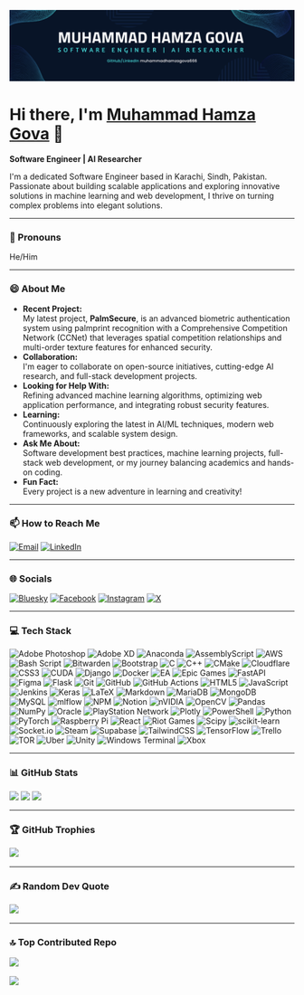 <!-- Banner -->
![Banner](banner.png)

# Hi there, I'm [Muhammad Hamza Gova](https://drive.google.com/drive/u/0/folders/1MB6PiMXxb_0P6wM_2wWB80nmodiw821V) 👋
**Software Engineer | AI Researcher**

I'm a dedicated Software Engineer based in Karachi, Sindh, Pakistan. Passionate about building scalable applications and exploring innovative solutions in machine learning and web development, I thrive on turning complex problems into elegant solutions.

---

### 👨 Pronouns
He/Him

---

### 😄 About Me
- **Recent Project:**  
  My latest project, **PalmSecure**, is an advanced biometric authentication system using palmprint recognition with a Comprehensive Competition Network (CCNet) that leverages spatial competition relationships and multi-order texture features for enhanced security.
- **Collaboration:**  
  I'm eager to collaborate on open-source initiatives, cutting-edge AI research, and full-stack development projects.
- **Looking for Help With:**  
  Refining advanced machine learning algorithms, optimizing web application performance, and integrating robust security features.
- **Learning:**  
  Continuously exploring the latest in AI/ML techniques, modern web frameworks, and scalable system design.
- **Ask Me About:**  
  Software development best practices, machine learning projects, full-stack web development, or my journey balancing academics and hands-on coding.
- **Fun Fact:**  
  Every project is a new adventure in learning and creativity!

---

### 📫 How to Reach Me
[![Email](https://img.shields.io/badge/Email-D14836?style=flat-square&logo=gmail&logoColor=white)](mailto:mhgb14@gmail.com)
[![LinkedIn](https://img.shields.io/badge/LinkedIn-%230077B5?style=flat-square&logo=linkedin&logoColor=white)](https://www.linkedin.com/in/muhammadhamzagova666)

---

### 🌐 Socials
[![Bluesky](https://img.shields.io/badge/bluesky-0285FF?style=flat-square&logo=bluesky&logoColor=%23FFFFFF)](https://bsky.app/profile/hamzagova666.bsky.social)
[![Facebook](https://img.shields.io/badge/Facebook-%231877F2?style=flat-square&logo=Facebook&logoColor=white)](https://facebook.com/muhammadhamzagova666)
[![Instagram](https://img.shields.io/badge/Instagram-%23E4405F?style=flat-square&logo=Instagram&logoColor=white)](https://instagram.com/hamzagova666)
[![X](https://img.shields.io/badge/X-black?style=flat-square&logo=X&logoColor=white)](https://x.com/hamzagova666)

---

### 💻 Tech Stack
<!-- (Icons below are arranged in a responsive grid) -->
![Adobe Photoshop](https://img.shields.io/badge/adobe%20photoshop-%2331A8FF.svg?style=for-the-badge&logo=adobe%20photoshop&logoColor=white) 
![Adobe XD](https://img.shields.io/badge/Adobe%20XD-470137?style=for-the-badge&logo=Adobe%20XD&logoColor=#FF61F6) 
![Anaconda](https://img.shields.io/badge/Anaconda-%2344A833.svg?style=for-the-badge&logo=anaconda&logoColor=white) 
![AssemblyScript](https://img.shields.io/badge/assembly%20script-%23000000.svg?style=for-the-badge&logo=assemblyscript&logoColor=white) 
![AWS](https://img.shields.io/badge/AWS-%23FF9900.svg?style=for-the-badge&logo=amazon-aws&logoColor=white) 
![Bash Script](https://img.shields.io/badge/bash_script-%23121011.svg?style=for-the-badge&logo=gnu-bash&logoColor=white) 
![Bitwarden](https://img.shields.io/badge/bitwarden-%23175DDC.svg?style=for-the-badge&logo=bitwarden&logoColor=white) 
![Bootstrap](https://img.shields.io/badge/bootstrap-%238511FA.svg?style=for-the-badge&logo=bootstrap&logoColor=white) 
![C](https://img.shields.io/badge/c-%2300599C.svg?style=for-the-badge&logo=c&logoColor=white) 
![C++](https://img.shields.io/badge/c++-%2300599C.svg?style=for-the-badge&logo=c%2B%2B&logoColor=white) 
![CMake](https://img.shields.io/badge/CMake-%23008FBA.svg?style=for-the-badge&logo=cmake&logoColor=white) 
![Cloudflare](https://img.shields.io/badge/Cloudflare-F38020?style=for-the-badge&logo=Cloudflare&logoColor=white) 
![CSS3](https://img.shields.io/badge/css3-%231572B6.svg?style=for-the-badge&logo=css3&logoColor=white) 
![CUDA](https://img.shields.io/badge/cuda-000000.svg?style=for-the-badge&logo=nVIDIA&logoColor=green) 
![Django](https://img.shields.io/badge/django-%23092E20.svg?style=for-the-badge&logo=django&logoColor=white) 
![Docker](https://img.shields.io/badge/docker-%230db7ed.svg?style=for-the-badge&logo=docker&logoColor=white) 
![EA](https://img.shields.io/badge/ea-%23000000.svg?style=for-the-badge&logo=ea&logoColor=white) 
![Epic Games](https://img.shields.io/badge/epicgames-%23313131.svg?style=for-the-badge&logo=epicgames&logoColor=white) 
![FastAPI](https://img.shields.io/badge/FastAPI-005571?style=for-the-badge&logo=fastapi) 
![Figma](https://img.shields.io/badge/figma-%23F24E1E.svg?style=for-the-badge&logo=figma&logoColor=white) 
![Flask](https://img.shields.io/badge/flask-%23000.svg?style=for-the-badge&logo=flask&logoColor=white) 
![Git](https://img.shields.io/badge/git-%23F05033.svg?style=for-the-badge&logo=git&logoColor=white) 
![GitHub](https://img.shields.io/badge/github-%23121011.svg?style=for-the-badge&logo=github&logoColor=white) 
![GitHub Actions](https://img.shields.io/badge/github%20actions-%232671E5.svg?style=for-the-badge&logo=githubactions&logoColor=white) 
![HTML5](https://img.shields.io/badge/html5-%23E34F26.svg?style=for-the-badge&logo=html5&logoColor=white) 
![JavaScript](https://img.shields.io/badge/javascript-%23323330.svg?style=for-the-badge&logo=javascript&logoColor=%23F7DF1E) 
![Jenkins](https://img.shields.io/badge/jenkins-%232C5263.svg?style=for-the-badge&logo=jenkins&logoColor=white) 
![Keras](https://img.shields.io/badge/Keras-%23D00000.svg?style=for-the-badge&logo=Keras&logoColor=white) 
![LaTeX](https://img.shields.io/badge/latex-%23008080.svg?style=for-the-badge&logo=latex&logoColor=white) 
![Markdown](https://img.shields.io/badge/markdown-%23000000.svg?style=for-the-badge&logo=markdown&logoColor=white) 
![MariaDB](https://img.shields.io/badge/MariaDB-003545?style=for-the-badge&logo=mariadb&logoColor=white) 
![MongoDB](https://img.shields.io/badge/MongoDB-%234ea94b.svg?style=for-the-badge&logo=mongodb&logoColor=white) 
![MySQL](https://img.shields.io/badge/mysql-4479A1.svg?style=for-the-badge&logo=mysql&logoColor=white) 
![mlflow](https://img.shields.io/badge/mlflow-%23d9ead3.svg?style=for-the-badge&logo=numpy&logoColor=blue) 
![NPM](https://img.shields.io/badge/NPM-%23CB3837.svg?style=for-the-badge&logo=npm&logoColor=white) 
![Notion](https://img.shields.io/badge/Notion-%23000000.svg?style=for-the-badge&logo=notion&logoColor=white) 
![nVIDIA](https://img.shields.io/badge/nVIDIA-%2376B900.svg?style=for-the-badge&logo=nVIDIA&logoColor=white) 
![OpenCV](https://img.shields.io/badge/opencv-%23white.svg?style=for-the-badge&logo=opencv&logoColor=white) 
![Pandas](https://img.shields.io/badge/pandas-%23150458.svg?style=for-the-badge&logo=pandas&logoColor=white) 
![NumPy](https://img.shields.io/badge/numpy-%23013243.svg?style=for-the-badge&logo=numpy&logoColor=white) 
![Oracle](https://img.shields.io/badge/Oracle-F80000?style=for-the-badge&logo=oracle&logoColor=white) 
![PlayStation Network](https://img.shields.io/badge/PSN-%230070D1.svg?style=for-the-badge&logo=Playstation&logoColor=white) 
![Plotly](https://img.shields.io/badge/Plotly-%233F4F75.svg?style=for-the-badge&logo=plotly&logoColor=white) 
![PowerShell](https://img.shields.io/badge/PowerShell-%235391FE.svg?style=for-the-badge&logo=powershell&logoColor=white) 
![Python](https://img.shields.io/badge/python-3670A0?style=for-the-badge&logo=python&logoColor=ffdd54) 
![PyTorch](https://img.shields.io/badge/PyTorch-%23EE4C2C.svg?style=for-the-badge&logo=PyTorch&logoColor=white) 
![Raspberry Pi](https://img.shields.io/badge/-Raspberry_Pi-C51A4A?style=for-the-badge&logo=Raspberry-Pi) 
![React](https://img.shields.io/badge/react-%2320232a.svg?style=for-the-badge&logo=react&logoColor=%2361DAFB) 
![Riot Games](https://img.shields.io/badge/riotgames-D32936.svg?style=for-the-badge&logo=riotgames&logoColor=white) 
![Scipy](https://img.shields.io/badge/SciPy-%230C55A5.svg?style=for-the-badge&logo=scipy&logoColor=%white) 
![scikit-learn](https://img.shields.io/badge/scikit--learn-%23F7931E.svg?style=for-the-badge&logo=scikit-learn&logoColor=white) 
![Socket.io](https://img.shields.io/badge/Socket.io-black?style=for-the-badge&logo=socket.io&badgeColor=010101) 
![Steam](https://img.shields.io/badge/steam-%23000000.svg?style=for-the-badge&logo=steam&logoColor=white) 
![Supabase](https://img.shields.io/badge/Supabase-3ECF8E?style=for-the-badge&logo=supabase&logoColor=white) 
![TailwindCSS](https://img.shields.io/badge/tailwindcss-%2338B2AC.svg?style=for-the-badge&logo=tailwind-css&logoColor=white) 
![TensorFlow](https://img.shields.io/badge/TensorFlow-%23FF6F00.svg?style=for-the-badge&logo=TensorFlow&logoColor=white) 
![Trello](https://img.shields.io/badge/Trello-%23026AA7.svg?style=for-the-badge&logo=Trello&logoColor=white) 
![TOR](https://img.shields.io/badge/tor-%237E4798.svg?style=for-the-badge&logo=tor-project&logoColor=white) 
![Uber](https://img.shields.io/badge/Uber-%23000000.svg?style=for-the-badge&logo=Uber&logoColor=white) 
![Unity](https://img.shields.io/badge/unity-%23000000.svg?style=for-the-badge&logo=unity&logoColor=white) 
![Windows Terminal](https://img.shields.io/badge/Windows%20Terminal-%234D4D4D.svg?style=for-the-badge&logo=windows-terminal&logoColor=white) 
![Xbox](https://img.shields.io/badge/xbox-%23107C10.svg?style=for-the-badge&logo=xbox&logoColor=white)

---

### 📊 GitHub Stats
![](https://github-readme-stats.vercel.app/api?username=muhammadhamzagova666&theme=dark&hide_border=false)
![](https://github-readme-streak-stats.herokuapp.com/?user=muhammadhamzagova666&theme=dark&hide_border=false)
![](https://github-readme-stats.vercel.app/api/top-langs/?username=muhammadhamzagova666&theme=dark&hide_border=false&layout=compact)

---

### 🏆 GitHub Trophies
![](https://github-profile-trophy.vercel.app/?username=muhammadhamzagova666&theme=radical&no-frame=false&no-bg=false&margin-w=4)

---

### ✍️ Random Dev Quote
![](https://quotes-github-readme.vercel.app/api?type=horizontal&theme=radical)

---

### 🔝 Top Contributed Repo
![](https://github-contributor-stats.vercel.app/api?username=muhammadhamzagova666&limit=5&theme=dark&combine_all_yearly_contributions=true)

[![](https://visitcount.itsvg.in/api?id=muhammadhamzagova666&icon=0&color=0)](https://visitcount.itsvg.in)
